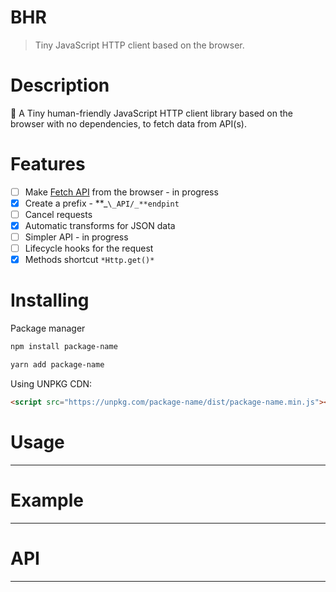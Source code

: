 # BHR

> Tiny JavaScript HTTP client based on the browser.

# Description

🌴 A Tiny human-friendly JavaScript HTTP client library based on the browser with no dependencies, to fetch data from API(s).

# Features

- [ ] Make [Fetch API](https://developer.mozilla.org/en-US/docs/Web/API/Fetch_API) from the browser - in progress
- [x] Create a prefix - **_`\_API/_**endpint`
- [ ] Cancel requests
- [X] Automatic transforms for JSON data
- [ ] Simpler API - in progress
- [ ] Lifecycle hooks for the request
- [x] Methods shortcut `*Http.get()*`

# Installing

Package manager

```bash
npm install package-name
```

```bash
yarn add package-name
```

Using UNPKG CDN:

```html
<script src="https://unpkg.com/package-name/dist/package-name.min.js"></script>
```

# Usage

---

# Example

---

# API

---
